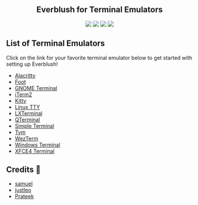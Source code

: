 <h2 align="center">Everblush for Terminal Emulators</h2>

<p align="center">
    <a href="https://github.com/Everblush/terminal-emulators/stars"><img src="https://img.shields.io/github/stars/Everblush/terminal-emulators?color=e57474&labelColor=1e2528&style=for-the-badge"></a>
    <a href="https://github.com/Everblush/terminal-emulators/issues"><img src="https://img.shields.io/github/issues/Everblush/terminal-emulators?color=67b0e8&labelColor=1e2528&style=for-the-badge"></a>
    <a href="https://github.com/Everblush/terminal-emulators/blob/main/LICENSE"><img src="https://img.shields.io/static/v1?label=license&message=MIT&color=8ccf7e&labelColor=1e2528&style=for-the-badge"></a>
    <a href="https://github.com/Everblush/terminal-emulators/network/members"><img src="https://img.shields.io/github/forks/Everblush/terminal-emulators?color=e5c76b&labelColor=1e2528&style=for-the-badge"></a>
</p>

## List of Terminal Emulators

Click on the link for your favorite terminal emulator below to get started with setting up Everblush!

- [Alacritty](https://github.com/prateektade/everblush-terminal-emulators/tree/rework-repository/src/alacritty)
- [Foot](https://github.com/prateektade/everblush-terminal-emulators/tree/rework-repository/src/foot)
- [GNOME Terminal](https://github.com/prateektade/everblush-terminal-emulators/tree/rework-repository/src/gnome-terminal)
- [iTerm2](https://github.com/prateektade/everblush-terminal-emulators/tree/rework-repository/src/iterm2)
- [Kitty](https://github.com/prateektade/everblush-terminal-emulators/tree/rework-repository/src/kitty)
- [Linux TTY](https://github.com/prateektade/everblush-terminal-emulators/tree/rework-repository/src/linux-tty)
- [LXTerminal](https://github.com/prateektade/everblush-terminal-emulators/tree/rework-repository/src/lxterminal)
- [QTerminal](https://github.com/prateektade/everblush-terminal-emulators/tree/rework-repository/src/qterminal)
- [Simple Terminal](https://github.com/prateektade/everblush-terminal-emulators/tree/rework-repository/src/simple-terminal)
- [Tym](https://github.com/prateektade/everblush-terminal-emulators/tree/rework-repository/src/tym)
- [WezTerm](https://github.com/prateektade/everblush-terminal-emulators/tree/rework-repository/src/wezterm)
- [Windows Terminal](https://github.com/prateektade/everblush-terminal-emulators/tree/rework-repository/src/windows-terminal)
- [XFCE4 Terminal](https://github.com/prateektade/everblush-terminal-emulators/tree/rework-repository/src/xfce4-terminal)

## Credits 💝
- [samuel](https://github.com/samuelnihbos)
- [justleo](https://github.com/justleoo)
- [Prateek](https://github.com/prateektade)
